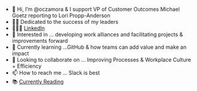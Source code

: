 - 👋 Hi, I’m @oczamora & I support VP of Customer Outcomes Michael Goetz reporting to Lori Propp-Anderson
- 💪🏼 Dedicated to the success of my leaders
- 👩🏼‍💻 [LinkedIn](https://www.linkedin.com/in/oczamora/)
- 👀 Interested in ... developing work alliances and facilitating projects & improvements forward 
- 🌱 Currently learning ...GitHub & how teams can add value and make an impact
- 💞️ Looking to collaborate on ... Improving Processes & Workplace Culture + Efficiency
- 📫 How to reach me ... Slack is best 
- 📚 [Currently Reading](https://fourhourworkweek.com/)
<!---
oczamora/oczamora is a ✨ special ✨ repository because its `README.md` (this file) appears on your GitHub profile.
You can click the Preview link to take a look at your changes.
--->
